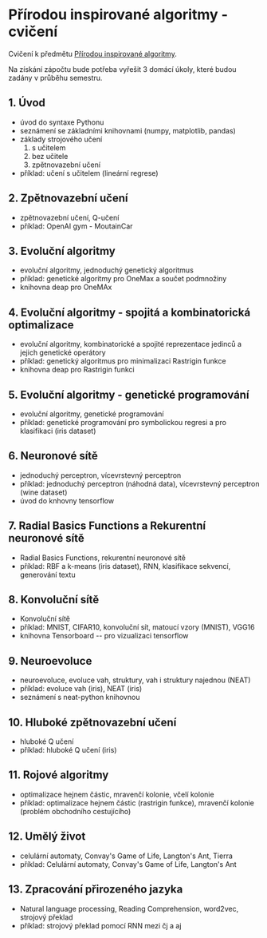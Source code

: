 # Přírodou inspirované algoritmy - cvičení

Cvičení k předmětu [Přírodou inspirované algoritmy](https://martinpilat.com/cs/prirodou-inspirovane-algoritmy).

Na získání zápočtu bude potřeba vyřešit 3 domácí úkoly, které budou zadány v průběhu semestru.

## 1. Úvod
- úvod do syntaxe Pythonu
- seznámení se základními knihovnami (numpy, matplotlib, pandas)
- základy strojového učení 
  1. s učitelem 
  2. bez učitele
  3. zpětnovazební učení
- příklad: učení s učitelem (lineární regrese)

## 2. Zpětnovazební učení
- zpětnovazební učení, Q-učení
- příklad: OpenAI gym - MoutainCar

## 3. Evoluční algoritmy
- evoluční algoritmy, jednoduchý genetický algoritmus
- příklad: genetické algoritmy pro OneMax a součet podmnožiny
- knihovna deap pro OneMAx

## 4. Evoluční algoritmy - spojitá a kombinatorická optimalizace
- evoluční algoritmy, kombinatorické a spojité reprezentace jedinců a jejich genetické operátory
- příklad: genetický algoritmus pro minimalizaci Rastrigin funkce
- knihovna deap pro Rastrigin funkci

## 5. Evoluční algoritmy - genetické programování
- evoluční algoritmy, genetické programování
- příklad: genetické programování pro symbolickou regresi a pro klasifikaci (iris dataset)

## 6. Neuronové sítě
- jednoduchý perceptron, vícevrstevný perceptron
- příklad: jednoduchý perceptron (náhodná data), vícevrstevný perceptron (wine dataset)
- úvod do knhovny tensorflow

## 7. Radial Basics Functions a Rekurentní neuronové sítě
- Radial Basics Functions, rekurentní neuronové sítě
- příklad: RBF a k-means (iris dataset), RNN, klasifikace sekvencí, generování textu

## 8. Konvoluční sítě
- Konvoluční sítě
- příklad: MNIST, CIFAR10, konvoluční sít, matoucí vzory (MNIST), VGG16
- knihovna Tensorboard -- pro vizualizaci tensorflow

## 9. Neuroevoluce
- neuroevoluce, evoluce vah, struktury, vah i struktury najednou (NEAT)
- příklad: evoluce vah (iris), NEAT (iris)
- seznámení s neat-python knihovnou

## 10. Hluboké zpětnovazební učení
- hluboké Q učení
- příklad: hluboké Q učení (iris)

## 11. Rojové algoritmy
- optimalizace hejnem částic, mravenčí kolonie, včelí kolonie
- příklad: optimalizace hejnem částic (rastrigin funkce), mravenčí kolonie (problém obchodního cestujícího)

## 12. Umělý život
- celulární automaty, Convay's Game of Life, Langton's Ant, Tierra
- příklad: Celulární automaty, Convay's Game of Life, Langton's Ant

## 13. Zpracování přirozeného jazyka
- Natural language processing, Reading Comprehension, word2vec, strojový překlad
- příklad: strojový překlad pomocí RNN mezi čj a aj
